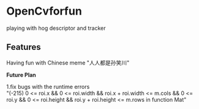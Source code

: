 # OpenCvforfun
playing with hog descriptor and tracker 


## Features ##

Having fun with Chinese meme "人人都是孙笑川"


**Future Plan**

1.fix bugs with the runtime errors   
"(-215) 0 <= roi.x && 0 <= roi.width && roi.x + roi.width <= m.cols && 0 <= roi.y && 0 <= roi.height && roi.y + roi.height <= m.rows in function Mat"


